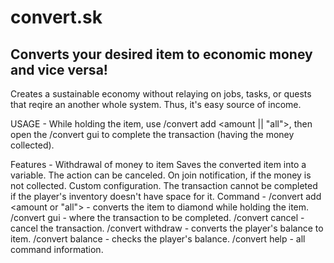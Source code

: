 # convert.sk
Converts your desired item to economic money and vice versa!
---------
Creates a sustainable economy without relaying on jobs, tasks, or quests that reqire an another whole system.  Thus, it's easy source of income.

USAGE -
  While holding the item, use /convert add <amount || "all">, then open the /convert gui to complete the transaction (having the money collected).

Features -
  Withdrawal of money to item
  Saves the converted item into a variable.
  The action can be canceled.
  On join notification, if the money is not collected.
  Custom configuration.
  The transaction cannot be completed if the player's inventory doesn't have space for it.
Command -
  /convert add <amount or "all"> - converts the item to diamond while holding the item.
  /convert gui - where the transaction to be completed.
  /convert cancel - cancel the transaction.
  /convert withdraw <amount> - converts the player's balance to item.
  /convert balance - checks the player's balance.
  /convert help - all command information.

